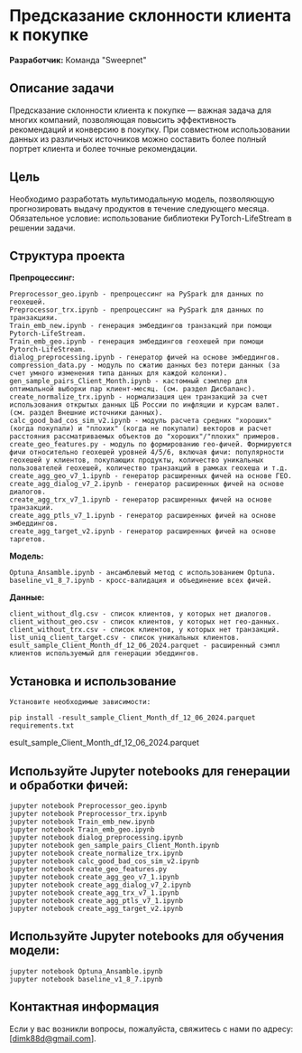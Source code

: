 # Предсказание склонности клиента к покупке
**Разработчик:** Команда "Sweepnet"

 ## Описание задачи

Предсказание склонности клиента к покупке — важная задача для многих компаний, позволяющая повысить эффективность рекомендаций и конверсию в покупку. При совместном использовании данных из различных источников можно составить более полный портрет клиента и более точные рекомендации.
## Цель

Необходимо разработать мультимодальную модель, позволяющую прогнозировать выдачу продуктов в течение следующего месяца. Обязательное условие: использование библиотеки PyTorch-LifeStream в решении задачи.
## Структура проекта

**Препроцессинг:**

    Preprocessor_geo.ipynb - препроцессинг на PySpark для данных по геохешей.
    Preprocessor_trx.ipynb - препроцессинг на PySpark для данных по транзакцияи.
    Train_emb_new.ipynb - генерация эмбеддингов транзакций при помощи Pytorch-LifeStream.
    Train_emb_geo.ipynb - генерация эмбеддингов геохешей при помощи Pytorch-LifeStream.
    dialog_preprocessing.ipynb - генератор фичей на основе эмбеддингов.
    compression_data.py - модуль по сжатию данных без потери данных (за счет умного изменения типа данных для каждой колонки).
    gen_sample_pairs_Client_Month.ipynb - кастомный сэмплер для оптимальной выборки пар клиент-месяц. (см. раздел Дисбаланс).
    create_normalize_trx.ipynb - нормализация цен транзакций за счет использования открытых данных ЦБ России по инфляции и курсам валют. (см. раздел Внешние источники данных).
    calc_good_bad_cos_sim_v2.ipynb - модуль расчета средних "хороших" (когда покупали) и "плохих" (когда не покупали) векторов и расчет расстояния рассматриваемых объектов до "хороших"/"плохих" примеров. 
    create_geo_features.py - модуль по формированию гео-фичей. Формируются фичи относительно геохешей уровней 4/5/6, включая фичи: популярности геохешей у клиентов, покупающих продукты, количество уникальных пользователей геохешей, количество транзакций в рамках геохеша и т.д. 
    create_agg_geo_v7_1.ipynb - генератор расширенных фичей на основе ГЕО.
    create_agg_dialog_v7_2.ipynb - генератор расширенных фичей на основе диалогов.
    create_agg_trx_v7_1.ipynb - генератор расширенных фичей на основе транзакций.
    create_agg_ptls_v7_1.ipynb - генератор расширенных фичей на основе эмбеддингов.
    create_agg_target_v2.ipynb - генератор расширенных фичей на основе таргетов.
**Модeль:**

    Optuna_Ansamble.ipynb - ансамблевый метод с использованием Optuna.
    baseline_v1_8_7.ipynb - кросс-валидация и объединение всех фичей.  
**Данные:**

    client_without_dlg.csv - список клиентов, у которых нет диалогов.
    client_without_geo.csv - список клиентов, у которых нет гео-данных.
    client_without_trx.csv - список клиентов, у которых нет транзакций.
    list_uniq_client_target.csv - список уникальных клиентов.
    esult_sample_Client_Month_df_12_06_2024.parquet - расширенный сэмпл клиентов используемый для генерации эбеддингов.
    

## Установка и использование

    Установите необходимые зависимости:

    pip install -result_sample_Client_Month_df_12_06_2024.parquet requirements.txt
esult_sample_Client_Month_df_12_06_2024.parquet


## Используйте Jupyter notebooks для генерации и обработки фичей:

    jupyter notebook Preprocessor_geo.ipynb
    jupyter notebook Preprocessor_trx.ipynb
    jupyter notebook Train_emb_new.ipynb
    jupyter notebook Train_emb_geo.ipynb
    jupyter notebook dialog_preprocessing.ipynb
    jupyter notebook gen_sample_pairs_Client_Month.ipynb
    jupyter notebook create_normalize_trx.ipynb
    jupyter notebook calc_good_bad_cos_sim_v2.ipynb
    jupyter notebook create_geo_features.py
    jupyter notebook create_agg_geo_v7_1.ipynb
    jupyter notebook create_agg_dialog_v7_2.ipynb
    jupyter notebook create_agg_trx_v7_1.ipynb
    jupyter notebook create_agg_ptls_v7_1.ipynb
    jupyter notebook create_agg_target_v2.ipynb
 
## Используйте Jupyter notebooks для обучения модели:
    jupyter notebook Optuna_Ansamble.ipynb
    jupyter notebook baseline_v1_8_7.ipynb

## Контактная информация

Если у вас возникли вопросы, пожалуйста, свяжитесь с нами по адресу: [dimk88d@gmail.com].
